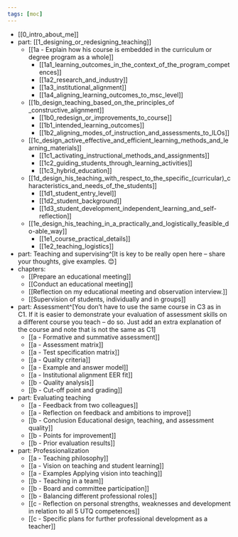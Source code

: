 ```yaml
---
tags: [moc]
---
```


- [[0_intro_about_me]]
- part: [[1_designing_or_redesigning_teaching]] 
	- [[1a - Explain how his course is embedded in the curriculum or degree program as a whole]]
		- [[1a1_learning_outcomes_in_the_context_of_the_program_competences]]
		- [[1a2_research_and_industry]]
		- [[1a3_institutional_alignment]]
		- [[1a4_aligning_learning_outcomes_to_msc_level]]
	- [[1b_design_teaching_based_on_the_principles_of _constructive_alignment]]
		- [[1b0_redesign_or_improvements_to_course]]
		- [[1b1_intended_learning_outcomes]]
		- [[1b2_aligning_modes_of_instruction_and_assessments_to_ILOs]]
	- [[1c_design_active_effective_and_efficient_learning_methods_and_learning_materials]]
		- [[1c1_activating_instructional_methods_and_assignments]]
		- [[1c2_guiding_students_through_learning_activities]]
		- [[1c3_hybrid_education]]
	 - [[1d_design_his_teaching_with_respect_to_the_specific_(curricular)_characteristics_and_needs_of_the_students]]
		- [[1d1_student_entry_level]]
		- [[1d2_student_background]]
		- [[1d3_student_development_independent_learning_and_self-reflection]]  
	- [[1e_design_his_teaching_in_a_practically_and_logistically_feasible_do-able_way]]
		- [[1e1_course_practical_details]]
		- [[1e2_teaching_logistics]]
- part: Teaching and supervising^[It is key to be really open here – share your thoughts, give examples. 😊]
- chapters:
	- [[Prepare an educational meeting]]
	- [[Conduct an educational meeting]]
	- [[Reflection on my educational meeting and observation interview.]]
	- [[Supervision of students, individually and in groups]]
- part: Assessment^[You don’t have to use the same course in C3 as in C1. If it is easier to demonstrate your evaluation of assessment skills on a different course you teach – do so. Just add an extra explanation of the course and note that is not the same as C1]
	- [[a - Formative and summative assessment]]
	- [[a - Assessment matrix]]
	- [[a - Test specification matrix]]
	- [[a - Quality criteria]]
	- [[a - Example and answer model]]
	- [[a - Institutional alignment EER fit]]
	- [[b - Quality analysis]]
	- [[b - Cut-off point and grading]]
- part: Evaluating teaching
	- [[a - Feedback from two colleagues]]
	- [[a - Reflection on feedback and ambitions to improve]]
	- [[b - Conclusion Educational design, teaching, and assessment quality]]
	- [[b - Points for improvement]]
	- [[b - Prior evaluation results]]
- part: Professionalization
	- [[a - Teaching philosophy]]
	- [[a - Vision on teaching and student learning]]
	- [[a - Examples Applying vision into teaching]]
	- [[b - Teaching in a team]]
	- [[b - Board and committee participation]]
	- [[b - Balancing different professional roles]]
	- [[c - Reflection on personal strengths, weaknesses and development in relation to all 5 UTQ competences]]
	- [[c - Specific plans for further professional development as a teacher]]

